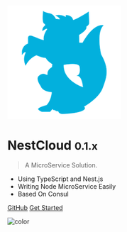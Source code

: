 <!-- _coverpage.md -->

![logo](_media/nestcloud.png)

# NestCloud <small>0.1.x</small>

> A MicroService Solution.

- Using TypeScript and Nest.js
- Writing Node MicroService Easily
- Based On Consul

[GitHub](https://github.com/nest-cloud)
[Get Started](/#/zh-cn/nest)

<!-- background color -->

![color](#fff)
